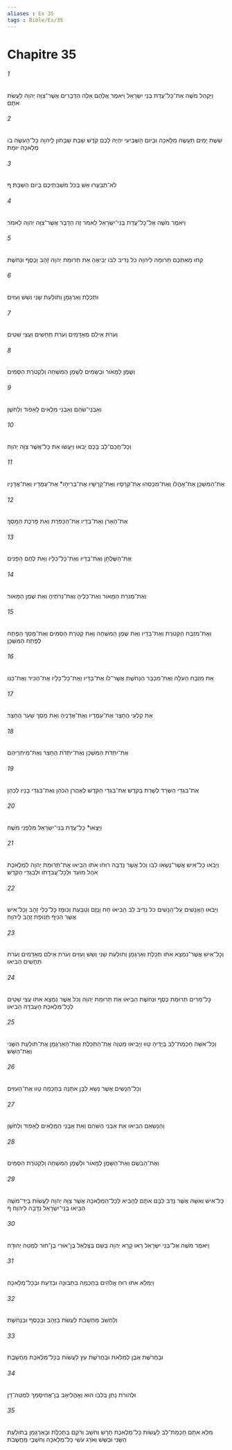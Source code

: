 ```yaml
---
aliases : Ex 35
tags : Bible/Ex/35
---
```


# Chapitre 35

###### 1
וַיַּקְהֵל מֹשֶׁה אֶת־כָּל־עֲדַת בְּנֵי יִשְׂרָאֵל וַיֹּאמֶר אֲלֵהֶם אֵלֶּה הַדְּבָרִים אֲשֶׁר־צִוָּה יְהוָה לַעֲשֹׂת אֹתָם׃
###### 2
שֵׁשֶׁת יָמִים תֵּעָשֶׂה מְלָאכָה וּבַיֹּום הַשְּׁבִיעִי יִהְיֶה לָכֶם קֹדֶשׁ שַׁבַּת שַׁבָּתֹון לַיהוָה כָּל־הָעֹשֶׂה בֹו מְלָאכָה יוּמָת׃
###### 3
לֹא־תְבַעֲרוּ אֵשׁ בְּכֹל מֹשְׁבֹתֵיכֶם בְּיֹום הַשַּׁבָּת׃ ף
###### 4
וַיֹּאמֶר מֹשֶׁה אֶל־כָּל־עֲדַת בְּנֵי־יִשְׂרָאֵל לֵאמֹר זֶה הַדָּבָר אֲשֶׁר־צִוָּה יְהוָה לֵאמֹר׃
###### 5
קְחוּ מֵאִתְּכֶם תְּרוּמָה לַיהוָה כֹּל נְדִיב לִבֹּו יְבִיאֶהָ אֵת תְּרוּמַת יְהוָה זָהָב וָכֶסֶף וּנְחֹשֶׁת׃
###### 6
וּתְכֵלֶת וְאַרְגָּמָן וְתֹולַעַת שָׁנִי וְשֵׁשׁ וְעִזִּים׃
###### 7
וְעֹרֹת אֵילִם מְאָדָּמִים וְעֹרֹת תְּחָשִׁים וַעֲצֵי שִׁטִּים׃
###### 8
וְשֶׁמֶן לַמָּאֹור וּבְשָׂמִים לְשֶׁמֶן הַמִּשְׁחָה וְלִקְטֹרֶת הַסַּמִּים׃
###### 9
וְאַבְנֵי־שֹׁהַם וְאַבְנֵי מִלֻּאִים לָאֵפֹוד וְלַחֹשֶׁן׃
###### 10
וְכָל־חֲכַם־לֵב בָּכֶם יָבֹאוּ וְיַעֲשׂוּ אֵת כָּל־אֲשֶׁר צִוָּה יְהוָה׃
###### 11
אֶת־הַמִּשְׁכָּן אֶת־אָהֳלֹו וְאֶת־מִכְסֵהוּ אֶת־קְרָסָיו וְאֶת־קְרָשָׁיו אֶת־בְּרִיחָו* אֶת־עַמֻּדָיו וְאֶת־אֲדָנָיו׃
###### 12
אֶת־הָאָרֹן וְאֶת־בַּדָּיו אֶת־הַכַּפֹּרֶת וְאֵת פָּרֹכֶת הַמָּסָךְ׃
###### 13
אֶת־הַשֻּׁלְחָן וְאֶת־בַּדָּיו וְאֶת־כָּל־כֵּלָיו וְאֵת לֶחֶם הַפָּנִים׃
###### 14
וְאֶת־מְנֹרַת הַמָּאֹור וְאֶת־כֵּלֶיהָ וְאֶת־נֵרֹתֶיהָ וְאֵת שֶׁמֶן הַמָּאֹור׃
###### 15
וְאֶת־מִזְבַּח הַקְּטֹרֶת וְאֶת־בַּדָּיו וְאֵת שֶׁמֶן הַמִּשְׁחָה וְאֵת קְטֹרֶת הַסַּמִּים וְאֶת־מָסַךְ הַפֶּתַח לְפֶתַח הַמִּשְׁכָּן׃
###### 16
אֵת מִזְבַּח הָעֹלָה וְאֶת־מִכְבַּר הַנְּחֹשֶׁת אֲשֶׁר־לֹו אֶת־בַּדָּיו וְאֶת־כָּל־כֵּלָיו אֶת־הַכִּיֹּר וְאֶת־כַּנֹּו׃
###### 17
אֵת קַלְעֵי הֶחָצֵר אֶת־עַמֻּדָיו וְאֶת־אֲדָנֶיהָ וְאֵת מָסַךְ שַׁעַר הֶחָצֵר׃
###### 18
אֶת־יִתְדֹת הַמִּשְׁכָּן וְאֶת־יִתְדֹת הֶחָצֵר וְאֶת־מֵיתְרֵיהֶם׃
###### 19
אֶת־בִּגְדֵי הַשְּׂרָד לְשָׁרֵת בַּקֹּדֶשׁ אֶת־בִּגְדֵי הַקֹּדֶשׁ לְאַהֲרֹן הַכֹּהֵן וְאֶת־בִּגְדֵי בָנָיו לְכַהֵן׃
###### 20
וַיֵּצְאוּ* כָּל־עֲדַת בְּנֵי־יִשְׂרָאֵל מִלִּפְנֵי מֹשֶׁה׃
###### 21
וַיָּבֹאוּ כָּל־אִישׁ אֲשֶׁר־נְשָׂאֹו לִבֹּו וְכֹל אֲשֶׁר נָדְבָה רוּחֹו אֹתֹו הֵבִיאוּ אֶת־תְּרוּמַת יְהוָה לִמְלֶאכֶת אֹהֶל מֹועֵד וּלְכָל־עֲבֹדָתֹו וּלְבִגְדֵי הַקֹּדֶשׁ׃
###### 22
וַיָּבֹאוּ הָאֲנָשִׁים עַל־הַנָּשִׁים כֹּל נְדִיב לֵב הֵבִיאוּ חָח וָנֶזֶם וְטַבַּעַת וְכוּמָז כָּל־כְּלִי זָהָב וְכָל־אִישׁ אֲשֶׁר הֵנִיף תְּנוּפַת זָהָב לַיהוָה׃
###### 23
וְכָל־אִישׁ אֲשֶׁר־נִמְצָא אִתֹּו תְּכֵלֶת וְאַרְגָּמָן וְתֹולַעַת שָׁנִי וְשֵׁשׁ וְעִזִּים וְעֹרֹת אֵילִם מְאָדָּמִים וְעֹרֹת תְּחָשִׁים הֵבִיאוּ׃
###### 24
כָּל־מֵרִים תְּרוּמַת כֶּסֶף וּנְחֹשֶׁת הֵבִיאוּ אֵת תְּרוּמַת יְהוָה וְכֹל אֲשֶׁר נִמְצָא אִתֹּו עֲצֵי שִׁטִּים לְכָל־מְלֶאכֶת הָעֲבֹדָה הֵבִיאוּ׃
###### 25
וְכָל־אִשָּׁה חַכְמַת־לֵב בְּיָדֶיהָ טָווּ וַיָּבִיאוּ מַטְוֶה אֶת־הַתְּכֵלֶת וְאֶת־הָאַרְגָּמָן אֶת־תֹּולַעַת הַשָּׁנִי וְאֶת־הַשֵּׁשׁ׃
###### 26
וְכָל־הַנָּשִׁים אֲשֶׁר נָשָׂא לִבָּן אֹתָנָה בְּחָכְמָה טָווּ אֶת־הָעִזִּים׃
###### 27
וְהַנְּשִׂאִם הֵבִיאוּ אֵת אַבְנֵי הַשֹּׁהַם וְאֵת אַבְנֵי הַמִּלֻּאִים לָאֵפֹוד וְלַחֹשֶׁן׃
###### 28
וְאֶת־הַבֹּשֶׂם וְאֶת־הַשָּׁמֶן לְמָאֹור וּלְשֶׁמֶן הַמִּשְׁחָה וְלִקְטֹרֶת הַסַּמִּים׃
###### 29
כָּל־אִישׁ וְאִשָּׁה אֲשֶׁר נָדַב לִבָּם אֹתָם לְהָבִיא לְכָל־הַמְּלָאכָה אֲשֶׁר צִוָּה יְהוָה לַעֲשֹׂות בְּיַד־מֹשֶׁה הֵבִיאוּ בְנֵי־יִשְׂרָאֵל נְדָבָה לַיהוָה׃ ף
###### 30
וַיֹּאמֶר מֹשֶׁה אֶל־בְּנֵי יִשְׂרָאֵל רְאוּ קָרָא יְהוָה בְּשֵׁם בְּצַלְאֵל בֶּן־אוּרִי בֶן־חוּר לְמַטֵּה יְהוּדָה׃
###### 31
וַיְמַלֵּא אֹתֹו רוּחַ אֱלֹהִים בְּחָכְמָה בִּתְבוּנָה וּבְדַעַת וּבְכָל־מְלָאכָה׃
###### 32
וְלַחְשֹׁב מַחַשָׁבֹת לַעֲשֹׂת בַּזָּהָב וּבַכֶּסֶף וּבַנְּחֹשֶׁת׃
###### 33
וּבַחֲרֹשֶׁת אֶבֶן לְמַלֹּאת וּבַחֲרֹשֶׁת עֵץ לַעֲשֹׂות בְּכָל־מְלֶאכֶת מַחֲשָׁבֶת׃
###### 34
וּלְהֹורֹת נָתַן בְּלִבֹּו הוּא וְאָהֳלִיאָב בֶּן־אֲחִיסָמָךְ לְמַטֵּה־דָן׃
###### 35
מִלֵּא אֹתָם חָכְמַת־לֵב לַעֲשֹׂות כָּל־מְלֶאכֶת חָרָשׁ וְחֹשֵׁב וְרֹקֵם בַּתְּכֵלֶת וּבָאַרְגָּמָן בְּתֹולַעַת הַשָּׁנִי וּבַשֵּׁשׁ וְאֹרֵג עֹשֵׂי כָּל־מְלָאכָה וְחֹשְׁבֵי מַחֲשָׁבֹת׃
